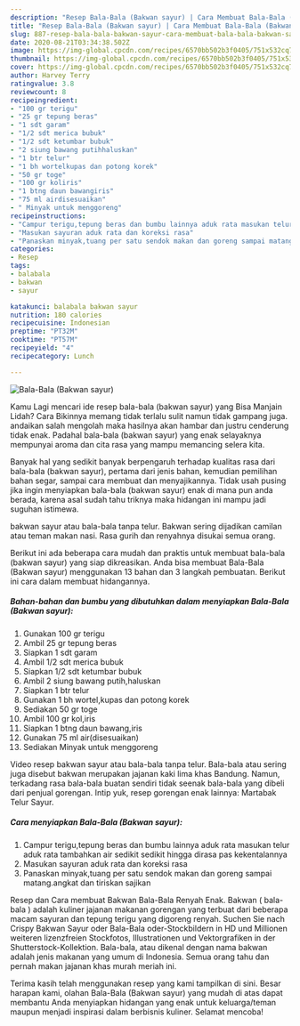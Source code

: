 ```yaml
---
description: "Resep Bala-Bala (Bakwan sayur) | Cara Membuat Bala-Bala (Bakwan sayur) Yang Enak Banget"
title: "Resep Bala-Bala (Bakwan sayur) | Cara Membuat Bala-Bala (Bakwan sayur) Yang Enak Banget"
slug: 887-resep-bala-bala-bakwan-sayur-cara-membuat-bala-bala-bakwan-sayur-yang-enak-banget
date: 2020-08-21T03:34:38.502Z
image: https://img-global.cpcdn.com/recipes/6570bb502b3f0405/751x532cq70/bala-bala-bakwan-sayur-foto-resep-utama.jpg
thumbnail: https://img-global.cpcdn.com/recipes/6570bb502b3f0405/751x532cq70/bala-bala-bakwan-sayur-foto-resep-utama.jpg
cover: https://img-global.cpcdn.com/recipes/6570bb502b3f0405/751x532cq70/bala-bala-bakwan-sayur-foto-resep-utama.jpg
author: Harvey Terry
ratingvalue: 3.8
reviewcount: 8
recipeingredient:
- "100 gr terigu"
- "25 gr tepung beras"
- "1 sdt garam"
- "1/2 sdt merica bubuk"
- "1/2 sdt ketumbar bubuk"
- "2 siung bawang putihhaluskan"
- "1 btr telur"
- "1 bh wortelkupas dan potong korek"
- "50 gr toge"
- "100 gr koliris"
- "1 btng daun bawangiris"
- "75 ml airdisesuaikan"
- " Minyak untuk menggoreng"
recipeinstructions:
- "Campur terigu,tepung beras dan bumbu lainnya aduk rata masukan telur aduk rata tambahkan air sedikit sedikit hingga dirasa pas kekentalannya"
- "Masukan sayuran aduk rata dan koreksi rasa"
- "Panaskan minyak,tuang per satu sendok makan dan goreng sampai matang.angkat dan tiriskan sajikan"
categories:
- Resep
tags:
- balabala
- bakwan
- sayur

katakunci: balabala bakwan sayur 
nutrition: 180 calories
recipecuisine: Indonesian
preptime: "PT32M"
cooktime: "PT57M"
recipeyield: "4"
recipecategory: Lunch

---
```



![Bala-Bala (Bakwan sayur)](https://img-global.cpcdn.com/recipes/6570bb502b3f0405/751x532cq70/bala-bala-bakwan-sayur-foto-resep-utama.jpg)

Kamu Lagi mencari ide resep bala-bala (bakwan sayur) yang Bisa Manjain Lidah? Cara Bikinnya memang tidak terlalu sulit namun tidak gampang juga. andaikan salah mengolah maka hasilnya akan hambar dan justru cenderung tidak enak. Padahal bala-bala (bakwan sayur) yang enak selayaknya mempunyai aroma dan cita rasa yang mampu memancing selera kita.

Banyak hal yang sedikit banyak berpengaruh terhadap kualitas rasa dari bala-bala (bakwan sayur), pertama dari jenis bahan, kemudian pemilihan bahan segar, sampai cara membuat dan menyajikannya. Tidak usah pusing jika ingin menyiapkan bala-bala (bakwan sayur) enak di mana pun anda berada, karena asal sudah tahu triknya maka hidangan ini mampu jadi suguhan istimewa.

bakwan sayur atau bala-bala tanpa telur. Bakwan sering dijadikan camilan atau teman makan nasi. Rasa gurih dan renyahnya disukai semua orang.


Berikut ini ada beberapa cara mudah dan praktis untuk membuat bala-bala (bakwan sayur) yang siap dikreasikan. Anda bisa membuat Bala-Bala (Bakwan sayur) menggunakan 13 bahan dan 3 langkah pembuatan. Berikut ini cara dalam membuat hidangannya.

<!--inarticleads1-->

##### Bahan-bahan dan bumbu yang dibutuhkan dalam menyiapkan Bala-Bala (Bakwan sayur):

1. Gunakan 100 gr terigu
1. Ambil 25 gr tepung beras
1. Siapkan 1 sdt garam
1. Ambil 1/2 sdt merica bubuk
1. Siapkan 1/2 sdt ketumbar bubuk
1. Ambil 2 siung bawang putih,haluskan
1. Siapkan 1 btr telur
1. Gunakan 1 bh wortel,kupas dan potong korek
1. Sediakan 50 gr toge
1. Ambil 100 gr kol,iris
1. Siapkan 1 btng daun bawang,iris
1. Gunakan 75 ml air(disesuaikan)
1. Sediakan  Minyak untuk menggoreng


Video resep bakwan sayur atau bala-bala tanpa telur. Bala-bala atau sering juga disebut bakwan merupakan jajanan kaki lima khas Bandung. Namun, terkadang rasa bala-bala buatan sendiri tidak seenak bala-bala yang dibeli dari penjual gorengan. Intip yuk, resep gorengan enak lainnya: Martabak Telur Sayur. 

<!--inarticleads2-->

##### Cara menyiapkan Bala-Bala (Bakwan sayur):

1. Campur terigu,tepung beras dan bumbu lainnya aduk rata masukan telur aduk rata tambahkan air sedikit sedikit hingga dirasa pas kekentalannya
1. Masukan sayuran aduk rata dan koreksi rasa
1. Panaskan minyak,tuang per satu sendok makan dan goreng sampai matang.angkat dan tiriskan sajikan


Resep dan Cara membuat Bakwan Bala-Bala Renyah Enak. Bakwan ( bala-bala ) adalah kuliner jajanan makanan gorengan yang terbuat dari beberapa macam sayuran dan tepung terigu yang digoreng renyah. Suchen Sie nach Crispy Bakwan Sayur oder Bala-Bala oder-Stockbildern in HD und Millionen weiteren lizenzfreien Stockfotos, Illustrationen und Vektorgrafiken in der Shutterstock-Kollektion. Bala-bala, atau dikenal dengan nama bakwan adalah jenis makanan yang umum di Indonesia. Semua orang tahu dan pernah makan jajanan khas murah meriah ini. 

Terima kasih telah menggunakan resep yang kami tampilkan di sini. Besar harapan kami, olahan Bala-Bala (Bakwan sayur) yang mudah di atas dapat membantu Anda menyiapkan hidangan yang enak untuk keluarga/teman maupun menjadi inspirasi dalam berbisnis kuliner. Selamat mencoba!
